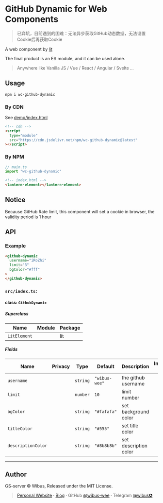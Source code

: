 # GitHub Dynamic for Web Components

> 已弃坑，目前遇到的困难：无法异步获取GitHub动态数据，无法设置Cookie后再获取Cookie

A web component by [lit](https://github.com/lit/lit)

The final product is an ES module, and it can be used alone.

> Anywhere like Vanilla JS / Vue / React / Angular / Svelte ...

## Usage

```bash
npm i wc-github-dynamic
```

### By CDN

See [demo/index.html](https://github.com/wibus-wee/wc-github-dynamic/blob/main/demo/index.html)

```html
<!-- cdn -->
<script
  type="module"
  src="https://cdn.jsdelivr.net/npm/wc-github-dynamic@latest"
></script>
```

### By NPM

```ts
// main.ts
import "wc-github-dynamic"
```

```html
<!-- index.html -->
<lantern-element></lantern-element>
```

## Notice

Because GitHub Rate limit, this component will set a cookie in browser, the validity period is 1 hour

## API

### Example

```html
<github-dynamic
  username="iRoZhi"
  limit="3"
  bgColor="#fff"
>
</github-dynamic>
```

<!-- wc-api:start -->
<!-- prettier-ignore-start -->
<!-- markdownlint-disable -->
### `src/index.ts`:

#### class: `GithubDynamic`

##### Superclass

| Name         | Module | Package |
| ------------ | ------ | ------- |
| `LitElement` |        | lit     |

##### Fields

| Name               | Privacy | Type     | Default       | Description           | Inherited From |
| ------------------ | ------- | -------- | ------------- | --------------------- | -------------- |
| `username`         |         | `string` | `"wibus-wee"` | the github username   |                |
| `limit`            |         | `number` | `10`          | limit number          |                |
| `bgColor`          |         | `string` | `"#fafafa"`   | set background color  |                |
| `titleColor`       |         | `string` | `"#555"`      | set title color       |                |
| `descriptionColor` |         | `string` | `"#8b8b8b"`   | set description color |                |

<hr/>

<!-- markdownlint-restore -->
<!-- prettier-ignore-end -->
<!-- wc-api:end -->



## Author

GS-server © Wibus, Released under the MIT License.

> [Personal Website](http://iucky.cn/) · [Blog](https://blog.iucky.cn/) · GitHub [@wibus-wee](https://github.com/wibus-wee/) · Telegram [@wibus✪](https://t.me/wibus_wee)